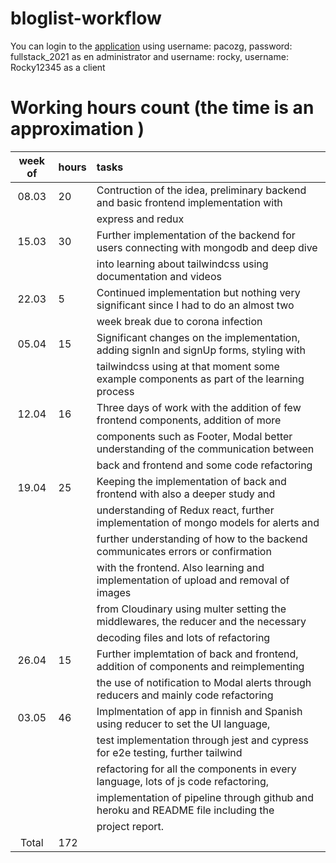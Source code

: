# bloglist-workflow
You can login to the [application](https://jane-wellness-app.herokuapp.com/) using username: pacozg, password: fullstack_2021 as en administrator and username: rocky, username: Rocky12345 as a client

# Working hours count (the time is an approximation )

| week of  | hours | tasks  |
|:-------:|:------| :------|
|  08.03  |  20  | Contruction of the idea, preliminary backend and basic frontend implementation with |
|         |      | express and redux |
|  15.03  |  30  | Further implementation of the backend for users connecting with mongodb and deep dive |
|         |      | into learning about tailwindcss using documentation and videos   |
|  22.03  |  5   | Continued implementation but nothing very significant since I had to do an almost two |
|         |      | week break due to corona infection |
|  05.04  |  15  | Significant changes on the implementation, adding signIn and signUp forms, styling with|
|         |      | tailwindcss using at that moment some example components as part of the learning process|
|  12.04  |  16  | Three days of work with the addition of few frontend components, addition of more|
|         |      | components such as Footer, Modal better understanding of the communication between |
|         |      | back and frontend and some code refactoring |
|  19.04  |  25  | Keeping the implementation of back and frontend with also a deeper study and |
|         |      | understanding  of Redux react, further implementation of mongo models for alerts and |
|         |      | further understanding of how to the backend communicates errors or confirmation |
|         |      | with the frontend. Also learning and implementation of upload and removal of images |
|         |      | from Cloudinary using multer setting the middlewares, the reducer and the necessary |
|         |      | decoding files and lots of refactoring  |
|  26.04  |  15  | Further implemtation of back and frontend, addition of components and reimplementing|
|         |      | the use of notification to Modal alerts through reducers and mainly code refactoring |
|  03.05  |  46  | Implmentation of app in finnish and Spanish using reducer to set the UI language,   |
|         |      | test implementation through jest and cypress for e2e testing, further tailwind  |
|         |      | refactoring for all the components in every language, lots of js code refactoring,  |
|         |      | implementation of pipeline through github and heroku and README file including the |
|         |      | project report. | 
|  Total  |  172 | |